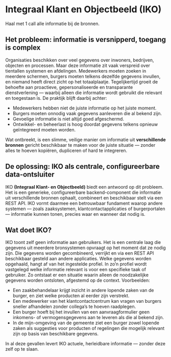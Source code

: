 # Integraal Klant en Objectbeeld (IKO)

Haal met 1 call alle informatie bij de bronnen. 

## Het probleem: informatie is versnipperd, toegang is complex
Organisaties beschikken over veel gegevens over inwoners, bedrijven, objecten en processen. Maar deze informatie zit vaak verspreid over tientallen systemen en afdelingen. Medewerkers moeten zoeken in meerdere schermen, burgers moeten telkens dezelfde gegevens invullen, en niemand heeft direct zicht op het totaalplaatje.
Tegelijkertijd groeit de behoefte aan proactieve, gepersonaliseerde en transparante dienstverlening — waarbij alleen die informatie wordt gebruikt die relevant en toegestaan is. De praktijk blijft daarbij achter:

- Medewerkers hebben niet de juiste informatie op het juiste moment.
- Burgers moeten onnodig vaak gegevens aanleveren die al bekend zijn.
- Gevoelige informatie is niet altijd goed afgeschermd.
- Ontwikkel- en beheerlast is hoog doordat gegevens telkens opnieuw geïntegreerd moeten worden.

Wat ontbreekt, is een slimme, veilige manier om informatie uit **verschillende bronnen** gericht beschikbaar te maken voor de juiste situatie — zonder alles te hoeven kopiëren, dupliceren of hard te integreren.

## De oplossing: IKO als centrale, configureerbare data-ontsluiter

IKO **(Integraal Klant- en Objectbeeld)** biedt een antwoord op dit probleem. Het is een generieke, configureerbare backend-component die informatie uit verschillende bronnen ophaalt, combineert en beschikbaar stelt via een REST API.
IKO vormt daarmee een betrouwbaar fundament waarop andere systemen — zoals zaaksystemen, klantcontactapplicaties of burgerportalen — informatie kunnen tonen, precies waar en wanneer dat nodig is.

## Wat doet IKO?

IKO toont zelf geen informatie aan gebruikers. Het is een centrale laag die gegevens uit meerdere bronsystemen opvraagt op het moment dat ze nodig zijn. Die gegevens worden gecombineerd, verrijkt en via een REST API beschikbaar gesteld aan andere applicaties.
Welke gegevens worden opgehaald, hangt af van het ingestelde profiel. In zo’n profiel wordt vastgelegd welke informatie relevant is voor een specifieke taak of gebruiker. Zo ontstaat er een situatie waarin alleen de noodzakelijke gegevens worden ontsloten, afgestemd op de context.
Voorbeelden:
- Een zaakbehandelaar krijgt inzicht in andere lopende zaken van de burger, en ziet welke producten al eerder zijn verstrekt.
- Een medewerker van het klantcontactcentrum kan vragen van burgers sneller afhandelen zonder collega’s te hoeven raadplegen.
- Een burger hoeft bij het invullen van een aanvraagformulier geen inkomens- of vermogensgegevens aan te leveren als die al bekend zijn.
- In de mijn-omgeving van de gemeente ziet een burger zowel lopende zaken als suggesties voor producten of regelingen die mogelijk relevant zijn op basis van beschikbare gegevens.

In al deze gevallen levert IKO actuele, herleidbare informatie — zonder deze zelf op te slaan.

